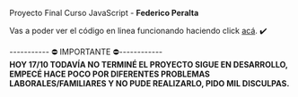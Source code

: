 Proyecto Final Curso JavaScript - <strong>Federico Peralta</strong> 

Vas a poder ver el código en linea funcionando haciendo click <a href="http://proyecto-final.fedevcode.com/" target="_blank">acá</a>. ✔️

----------- ⛔️ IMPORTANTE ⛔️------------<br>
<strong>HOY 17/10 TODAVÍA NO TERMINÉ EL PROYECTO SIGUE EN DESARROLLO, EMPECÉ HACE POCO POR DIFERENTES PROBLEMAS LABORALES/FAMILIARES Y NO PUDE REALIZARLO, PIDO MIL DISCULPAS.</strong>
